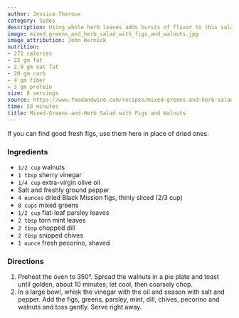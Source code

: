 ```yaml
---
author: Jessica Theroux
category: Sides
description: Using whole herb leaves adds bursts of flavor to this salad.
image: mixed_greens_and_herb_salad_with_figs_and_walnuts.jpg
image_attribution: John Kernick
nutrition:
- 272 calories
- 22 gm fat
- 2.9 gm sat fat
- 20 gm carb
- 4 gm fiber
- 3 gm protein
size: 8 servings
source: https://www.foodandwine.com/recipes/mixed-greens-and-herb-salad-figs-and-walnuts
time: 20 minutes
title: Mixed-Greens-and-Herb Salad with Figs and Walnuts
---
```


If you can find good fresh figs, use them here in place of dried ones.

### Ingredients

* `1/2 cup` walnuts  
* `1 tbsp` sherry vinegar  
* `1/4 cup` extra-virgin olive oil  
* Salt and freshly ground pepper  
* `4 ounces` dried Black Mission figs, thinly sliced (2/3 cup)  
* `8 cups` mixed greens  
* `1/2 cup` flat-leaf parsley leaves  
* `2 tbsp` torn mint leaves  
* `2 tbsp` chopped dill  
* `2 tbsp` snipped chives  
* `1 ounce` fresh pecorino, shaved  

### Directions

1. Preheat the oven to 350°. Spread the walnuts in a pie plate and toast until golden, about 10 minutes; let cool, then coarsely chop.
2. In a large bowl, whisk the vinegar with the oil and season with salt and pepper. Add the figs, greens, parsley, mint, dill, chives, pecorino and walnuts and toss gently. Serve right away.